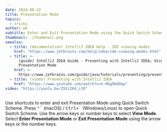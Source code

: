 ```yaml
---
date: 2024-08-22
title: Presentation Mode
topics:
  - tricks
author: md
subtitle: Enter and Exit Presentation Mode using the Quick Switch Scheme.
thumbnail: ./thumbnail.png
seealso:
  - title: (documentation) IntelliJ IDEA Help - IDE viewing modes
    href: "https://www.jetbrains.com/help/idea/ide-viewing-modes.html"
  - title: >-
      (guide) IntelliJ IDEA Guide - Presenting with IntelliJ IDEA; Using
      Presentation Mode
    href: >-
      https://www.jetbrains.com/guide/java/tutorials/presenting/presentation-mode/
  - title: (video) Presenting with IntelliJ IDEA
    href: "https://www.youtube.com/watch?v=h-HGg9b6Dqw"
video: "https://youtu.be/ZSSiIKd_LYQ"
---
```


Use shortcuts to enter and exit Presentation Mode using Quick Switch Scheme. Press <kbd>⌃\`</kbd> (macOS) / <kbd>Ctrl+\`</kbd> (Windows/Linux) to open Quick Switch Scheme. Use the arrow keys or number keys to select **View Mode**. Select **Enter Presentation Mode** or **Exit Presentation Mode** using the arrow keys or the number keys.
